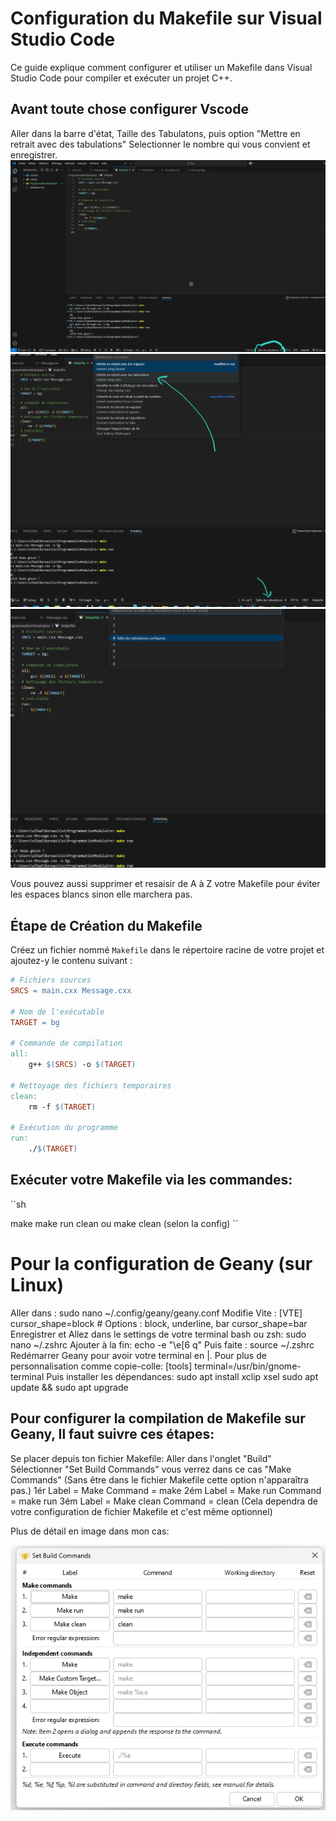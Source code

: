 # Configuration du Makefile sur Visual Studio Code

Ce guide explique comment configurer et utiliser un Makefile dans Visual Studio Code pour compiler et exécuter un projet C++.


## Avant toute chose configurer Vscode

Aller dans la barre d'état, Taille des Tabulatons, puis option "Mettre en retrait avec des tabulations"
Selectionner le nombre qui vous convient et enregistrer.
![Img1](img/Tab0.png)
![Img2](img/Tab1.png)
![Img3](img/Tab2.png)


Vous pouvez aussi supprimer et resaisir de A à Z votre Makefile pour éviter les espaces blancs sinon elle marchera pas.

## Étape de Création du Makefile

Créez un fichier nommé `Makefile` dans le répertoire racine de votre projet et ajoutez-y le contenu suivant :

```makefile
# Fichiers sources
SRCS = main.cxx Message.cxx

# Nom de l'exécutable
TARGET = bg

# Commande de compilation
all:
    g++ $(SRCS) -o $(TARGET)

# Nettoyage des fichiers temporaires
clean:
    rm -f $(TARGET)

# Exécution du programme
run:
    ./$(TARGET)

```
## Exécuter votre Makefile via les commandes:
``sh

make
make run
clean ou make clean (selon la config)
``

# Pour la configuration de Geany (sur Linux)
Aller dans :
sudo nano ~/.config/geany/geany.conf
Modifie Vite :
[VTE]
cursor_shape=block  # Options : block, underline, bar
cursor_shape=bar
Enregistrer et Allez dans le settings de votre terminal bash ou zsh:
sudo nano ~/.zshrc
Ajouter à la fin:
echo -e "\e[6 q" 
Puis faite :
source ~/.zshrc
Redémarrer Geany pour avoir votre terminal en |.
Pour plus de personnalisation comme copie-colle:
[tools]
terminal=/usr/bin/gnome-terminal
Puis installer les dépendances:
sudo apt install xclip xsel
sudo apt update && sudo apt upgrade

## Pour configurer la compilation de Makefile sur Geany, Il faut suivre ces étapes: 
Se placer depuis ton fichier Makefile:
Aller dans l'onglet "Build"
Sélectionner "Set Build Commands" vous verrez dans ce cas "Make Commands" (Sans être dans le fichier Makefile cette option n'apparaîtra pas.)
1ér Label =  Make       Command = make
2ém Label = Make run    Command = make run
3ém Label = Make clean  Command = clean (Cela dependra de votre configuration de fichier Makefile  et c'est même optionnel)


Plus de détail en image dans mon cas:

![Img4](img/Tab3.png)

